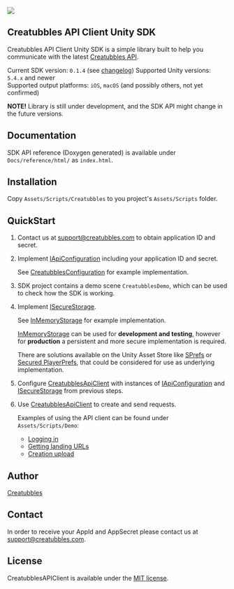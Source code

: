 [![](https://stateoftheart.creatubbles.com/wp-content/uploads/2015/01/ctb_home_logo.png)](https://www.creatubbles.com/)

## Creatubbles API Client Unity SDK
Creatubbles API Client Unity SDK is a simple library built to help you communicate with the latest [Creatubbles API](https://stateoftheart.creatubbles.com/api/).

Current SDK version: `0.1.4` (see [changelog](CHANGELOG.md))
Supported Unity versions: `5.4.x` and newer  
Supported output platforms: `iOS`, `macOS` (and possibly others, not yet confirmed)

**NOTE!** Library is still under development, and the SDK API might change in the future versions.

## Documentation
SDK API reference (Doxygen generated) is available under `Docs/reference/html/` as `index.html`.

## Installation
Copy  `Assets/Scripts/Creatubbles` to you project's `Assets/Scripts` folder.

## QuickStart
1. Contact us at <support@creatubbles.com> to obtain application ID and secret.

2. Implement [IApiConfiguration](Assets/Scripts/Creatubbles/Api/IApiConfiguration.cs) including your application ID and secret.

    See [CreatubblesConfiguration](Assets/Scripts/Demo/CreatubblesConfiguration.cs) for example implementation.

3. SDK project contains a demo scene `CreatubblesDemo`, which can be used to check how the SDK is working.

4. Implement [ISecureStorage](Assets/Scripts/Creatubbles/Api/Storage/ISecureStorage.cs).

    See [InMemoryStorage](Assets/Scripts/Creatubbles/Api/Storage/InMemoryStorage.cs) for example implementation.

    [InMemoryStorage](Assets/Scripts/Creatubbles/Api/Storage/InMemoryStorage.cs) can be used for **development and testing**, however for **production** a persistent and more secure implementation is required.

    There are solutions available on the Unity Asset Store like [SPrefs](https://www.assetstore.unity3d.com/en/#!/content/56051) or [Secured PlayerPrefs](https://www.assetstore.unity3d.com/en/#!/content/32357), that could be considered for use as underlying implementation.

5. Configure [CreatubblesApiClient](Assets/Scripts/Creatubbles/Api/CreatubblesApiClient.cs) with instances of [IApiConfiguration](Assets/Scripts/Creatubbles/Api/IApiConfiguration.cs) and [ISecureStorage](Assets/Scripts/Creatubbles/Api/Storage/ISecureStorage.cs) from previous steps.

6. Use [CreatubblesApiClient](Assets/Scripts/Creatubbles/Api/CreatubblesApiClient.cs) to create and send requests.

    Examples of using the API client can be found under `Assets/Scripts/Demo`:
    * [Logging in](Assets/Scripts/Demo/LogInDemo.cs)
    * [Getting landing URLs](Assets/Scripts/Demo/LandingUrlsDemo.cs)
    * [Creation upload](Assets/Scripts/Demo/UploadDemo.cs)

## Author
[Creatubbles](https://www.creatubbles.com/)

## Contact
In order to receive your AppId and AppSecret please contact us at <support@creatubbles.com>.

## License
CreatubblesAPIClient is available under the [MIT license](LICENSE.md).
